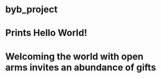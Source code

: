 # byb_project
# Prints Hello World!
# Welcoming the world with open arms invites an abundance of gifts
